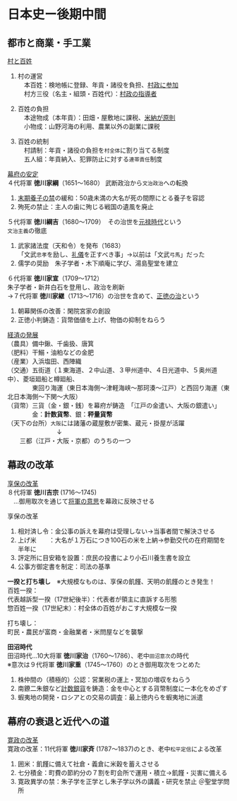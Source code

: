 # 日本史ー後期中間  

## 都市と商業・手工業  
[村と百姓](01村と百姓.html)  
1. 村の運営  
　本百姓：検地帳に登録、年貢・諸役を負担、<u>村政に参加</u>  
　村方三役（名主・組頭・百姓代）：<u>村政の指導者</u>  

2. 百姓の負担  
　本途物成（本年貢）：田畑・屋敷地に課税、<u>米納が原則</u>  
　小物成：山野河海の利用、農業以外の副業に課税  

3. 百姓の統制  
　村請制：年貢・諸役の負担を`村全体`に割り当てる制度  
　五人組：年貢納入、犯罪防止に対する`連帯責任`制度  

[幕府の安定](02幕府の安定.html)  
４代将軍 **徳川家綱**（1651〜1680） 
武断政治から`文治政治`への転換  
1. <u>末期養子の禁</u>の緩和：50歳未満の大名が死の間際にとる養子を容認  
2. 殉死の禁止：主人の歯に殉じる戦国の遺風を廃止

５代将軍 **徳川綱吉**（1680〜1709）　その治世を<u>元禄時代</u>という  
`文治主義`の徹底  
1. 武家諸法度（天和令）を発布（1683）  
「文武`忠孝`を励し、<u>礼儀</u>を正すべき事」→以前は「文武`弓馬`」だった  
2. 儒学の奨励　朱子学者・木下順庵に学び、湯島聖堂を建立  

６代将軍 **徳川家宣**（1709〜1712）  
朱子学者・新井白石を登用し、政治を刷新  
→７代将軍 **徳川家継**（1713〜1716）の治世を含めて、<u>正徳の治</u>という  
1. 朝幕関係の改善：閑院宮家の創設  
2. 正徳小判鋳造：貨幣価値を上げ、物価の抑制をねらう  

[経済の発展](03経済の発展.html)  
（農具）備中鍬、千歯扱、唐箕  
（肥料）干鰯・油粕などの金肥  
（産業）入浜塩田、西陣織  
（交通）五街道（１東海道、２中山道、３甲州道中、４日光道中、５奥州道中）、菱垣廻船と樽廻船、  
　　　　東回り海運（東日本海側〜津軽海峡〜那珂湊〜江戸）と西回り海運（東北日本海側〜下関〜大阪）  
（貨幣）三貨（金・銀・銭）を幕府が鋳造　「江戸の金遣い、大阪の銀遣い」  
　　　　金：**計数貨幣**、銀：**秤量貨幣**  
（天下の台所）`大阪`には諸藩の蔵屋敷が密集、蔵元・掛屋が活躍  
　　　　　　　　↓  
　　三都（江戸・大阪・京都）のうちの一つ  
 
## 幕政の改革  
[享保の改革](04享保の改革.html)  
８代将軍 **徳川吉宗** (1716〜1745)  
　…御用取次を通じて<u>将軍の意思</u>を幕政に反映させる  

享保の改革
1. 相対済し令：金公事の訴えを幕府は受理しない→当事者間で解決させる  
2. 上げ米　　：大名が１万石につき100石の米を上納→参勤交代の在府期間を半年に  
3. 評定所に目安箱を設置：庶民の投書により小石川養生書を設立  
4. 公事方御定書を制定：司法の基準  

**一揆と打ち壊し**　※大規模なものは、享保の飢饉、天明の飢饉のとき発生！  
百姓一揆：  
代表越訴型一揆（17世紀後半）：代表者が領主に直訴する形態  
惣百姓一揆（17世紀末）：村全体の百姓がおこす大規模な一揆  

打ち壊し：  
町民・農民が富商・金融業者・米問屋などを襲撃  

**田沼時代**  
田沼時代…10大将軍 **徳川家治**（1760〜1786）、老中`田沼意次`の時代  
※意次は９代将軍 **徳川家重**（1745〜1760）のとき御用取次をつとめた  

1. 株仲間の（積極的）公認：営業税の運上・冥加の増収をねらう  
2. 南鐐二朱銀など<u>計数銀貨</u>を鋳造：金を中心とする貨幣制度に一本化をめざす  
3. 蝦夷地の開発・ロシアとの交易の調査：最上徳内らを蝦夷地に派遣  

## 幕府の衰退と近代への道  
[寛政の改革](寛政の改革.html)  
寛政の改革：11代将軍 **徳川家斉** (1787〜1837)のとき、老中`松平定信`による改革  
1. 囲米：飢饉に備えて社倉・義倉に米穀を蓄えさせる  
2. 七分積金：町費の節約分の７割を町会所で運用・積立→飢饉・災害に備える  
3. 寛政異学の禁：朱子学を正学とし朱子学以外の講義・研究を禁止 ＠聖堂学問所  
